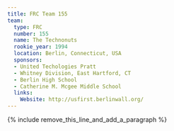 ```yaml
---
title: FRC Team 155
team:
  type: FRC
  number: 155
  name: The Technonuts
  rookie_year: 1994
  location: Berlin, Connecticut, USA
  sponsors:
  - United Techologies Pratt
  - Whitney Division, East Hartford, CT
  - Berlin High School
  - Catherine M. Mcgee Middle School
  links:
    Website: http://usfirst.berlinwall.org/
---
```


{% include remove_this_line_and_add_a_paragraph %}